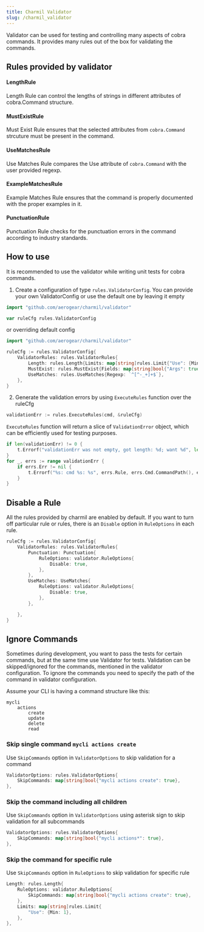 ```yaml
---
title: Charmil Validator
slug: /charmil_validator
---
```


Validator can be used for testing and controlling many aspects of cobra commands. It provides many rules out of the box for validating the commands.

## Rules provided by validator

#### LengthRule
Length Rule can control the lengths of strings in different attributes of cobra.Command structure.

#### MustExistRule
Must Exist Rule ensures that the selected attributes from `cobra.Command` strcuture must be present in the command.

#### UseMatchesRule
Use Matches Rule compares the Use attribute of `cobra.Command` with the user provided regexp.

#### ExampleMatchesRule
Example Matches Rule ensures that the command is properly documented with the proper examples in it.

#### PunctuationRule
Punctuation Rule checks for the punctuation errors in the command according to industry standards.

## How to use
It is recommended to use the validator while writing unit tests for cobra commands.

1. Create a configuration of type `rules.ValidatorConfig`. You can provide your own ValidatorConfig or use the default one by leaving it empty
```go
import "github.com/aerogear/charmil/validator"

var ruleCfg rules.ValidatorConfig
```
or overriding default config
```go
import "github.com/aerogear/charmil/validator"

ruleCfg := rules.ValidatorConfig{
	ValidatorRules: rules.ValidatorRules{
		Length: rules.Length{Limits: map[string]rules.Limit{"Use": {Min: 1}}},
		MustExist: rules.MustExist{Fields: map[string]bool{"Args": true}},
		UseMatches: rules.UseMatches{Regexp: `^[^-_+]+$`},
	},
}
```
2. Generate the validation errors by using `ExecuteRules` function over the ruleCfg
```go
validationErr := rules.ExecuteRules(cmd, &ruleCfg)
```
`ExecuteRules` function will return a slice of `ValidationError` object, which can be efficiently used for testing purposes.
```go
if len(validationErr) != 0 {
	t.Errorf("validationErr was not empty, got length: %d; want %d", len(validationErr), 0)
}
for _, errs := range validationErr {
	if errs.Err != nil {
		t.Errorf("%s: cmd %s: %s", errs.Rule, errs.Cmd.CommandPath(), errs.Name)
	}
}
```

## Disable a Rule
All the rules provided by charmil are enabled by default. If you want to turn off particular rule or rules, there is an `Disable` option in `RuleOptions` in each rule.

```go
ruleCfg := rules.ValidatorConfig{
	ValidatorRules: rules.ValidatorRules{
		Punctuation: Punctuation{
			RuleOptions: validator.RuleOptions{
				Disable: true,
			},
		},
		UseMatches: UseMatches{
			RuleOptions: validator.RuleOptions{
				Disable: true,
			},
		},

	},
}
```

## Ignore Commands
Sometimes during development, you want to pass the tests for certain commands, but at the same time use Validator for tests. Validation can be skipped/ignored for the commands, mentioned in the validator configuration.
To ignore the commands you need to specify the path of the command in validator configuration.

Assume your CLI is having a command structure like this:
```
mycli
	actions
		create
		update
		delete
		read
```
### Skip single command `mycli actions create`
Use `SkipCommands` option in `ValidatorOptions` to skip validation for a command
```go
ValidatorOptions: rules.ValidatorOptions{
	SkipCommands: map[string]bool{"mycli actions create": true},
},
```

### Skip the command including all children
Use `SkipCommands` option in `ValidatorOptions` using asterisk sign to skip validation for all subcommands
```go
ValidatorOptions: rules.ValidatorOptions{
	SkipCommands: map[string]bool{"mycli actions*": true},
},
```

### Skip the command for specific rule
Use `SkipCommands` option in `RuleOptions` to skip validation for specific rule
```go
Length: rules.Length{
	RuleOptions: validator.RuleOptions{
		SkipCommands: map[string]bool{"mycli actions create": true},
	},
	Limits: map[string]rules.Limit{
		"Use": {Min: 1},
	},
},
```

